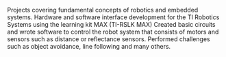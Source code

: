 Projects covering fundamental concepts of robotics and embedded systems.
Hardware and software interface development for the TI Robotics Systems using the learning kit MAX (TI-RSLK MAX)
Created basic circuits and wrote software to control the robot system that consists of motors and sensors such as distance or reflectance sensors.
Performed challenges such as object avoidance, line following and many others.
